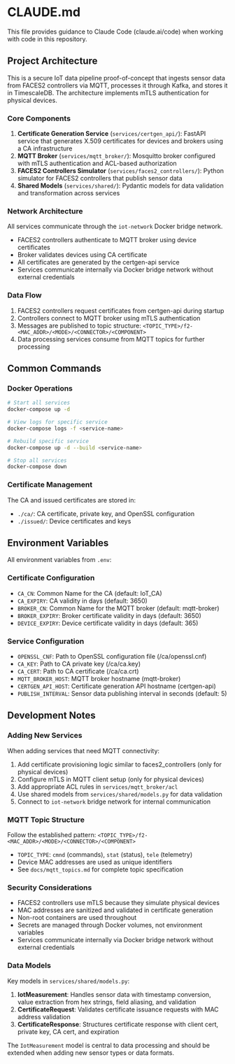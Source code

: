 # CLAUDE.md

This file provides guidance to Claude Code (claude.ai/code) when working with code in this repository.

## Project Architecture

This is a secure IoT data pipeline proof-of-concept that ingests sensor data from FACES2 controllers via MQTT, processes it through Kafka, and stores it in TimescaleDB. The architecture implements mTLS authentication for physical devices.

### Core Components

1. **Certificate Generation Service** (`services/certgen_api/`): FastAPI service that generates X.509 certificates for devices and brokers using a CA infrastructure
2. **MQTT Broker** (`services/mqtt_broker/`): Mosquitto broker configured with mTLS authentication and ACL-based authorization
3. **FACES2 Controllers Simulator** (`services/faces2_controllers/`): Python simulator for FACES2 controllers that publish sensor data
4. **Shared Models** (`services/shared/`): Pydantic models for data validation and transformation across services

### Network Architecture

All services communicate through the `iot-network` Docker bridge network.
- FACES2 controllers authenticate to MQTT broker using device certificates
- Broker validates devices using CA certificate
- All certificates are generated by the certgen-api service
- Services communicate internally via Docker bridge network without external credentials

### Data Flow

1. FACES2 controllers request certificates from certgen-api during startup
2. Controllers connect to MQTT broker using mTLS authentication
3. Messages are published to topic structure: `<TOPIC_TYPE>/f2-<MAC_ADDR>/<MODE>/<CONNECTOR>/<COMPONENT>`
4. Data processing services consume from MQTT topics for further processing

## Common Commands

### Docker Operations
```bash
# Start all services
docker-compose up -d

# View logs for specific service
docker-compose logs -f <service-name>

# Rebuild specific service
docker-compose up -d --build <service-name>

# Stop all services
docker-compose down
```

### Certificate Management
The CA and issued certificates are stored in:
- `./ca/`: CA certificate, private key, and OpenSSL configuration
- `./issued/`: Device certificates and keys

## Environment Variables

All environment variables from `.env`:

### Certificate Configuration
- `CA_CN`: Common Name for the CA (default: IoT_CA)
- `CA_EXPIRY`: CA validity in days (default: 3650)
- `BROKER_CN`: Common Name for the MQTT broker (default: mqtt-broker)
- `BROKER_EXPIRY`: Broker certificate validity in days (default: 3650)
- `DEVICE_EXPIRY`: Device certificate validity in days (default: 365)

### Service Configuration
- `OPENSSL_CNF`: Path to OpenSSL configuration file (/ca/openssl.cnf)
- `CA_KEY`: Path to CA private key (/ca/ca.key)
- `CA_CERT`: Path to CA certificate (/ca/ca.crt)
- `MQTT_BROKER_HOST`: MQTT broker hostname (mqtt-broker)
- `CERTGEN_API_HOST`: Certificate generation API hostname (certgen-api)
- `PUBLISH_INTERVAL`: Sensor data publishing interval in seconds (default: 5)

## Development Notes

### Adding New Services

When adding services that need MQTT connectivity:
1. Add certificate provisioning logic similar to faces2_controllers (only for physical devices)
2. Configure mTLS in MQTT client setup (only for physical devices)
3. Add appropriate ACL rules in `services/mqtt_broker/acl`
4. Use shared models from `services/shared/models.py` for data validation
5. Connect to `iot-network` bridge network for internal communication

### MQTT Topic Structure

Follow the established pattern: `<TOPIC_TYPE>/f2-<MAC_ADDR>/<MODE>/<CONNECTOR>/<COMPONENT>`
- `TOPIC_TYPE`: `cmnd` (commands), `stat` (status), `tele` (telemetry)
- Device MAC addresses are used as unique identifiers
- See `docs/mqtt_topics.md` for complete topic specification

### Security Considerations

- FACES2 controllers use mTLS because they simulate physical devices
- MAC addresses are sanitized and validated in certificate generation
- Non-root containers are used throughout
- Secrets are managed through Docker volumes, not environment variables
- Services communicate internally via Docker bridge network without external credentials

### Data Models

Key models in `services/shared/models.py`:

1. **IotMeasurement**: Handles sensor data with timestamp conversion, value extraction from hex strings, field aliasing, and validation
2. **CertificateRequest**: Validates certificate issuance requests with MAC address validation  
3. **CertificateResponse**: Structures certificate response with client cert, private key, CA cert, and expiration

The `IotMeasurement` model is central to data processing and should be extended when adding new sensor types or data formats.